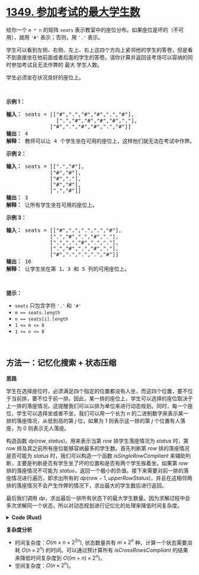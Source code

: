 # [1349. 参加考试的最大学生数][_1349]

<p>给你一个 <code>m * n</code> 的矩阵 <code>seats</code> 表示教室中的座位分布。如果座位是坏的（不可用），就用 <code>'#'</code> 表示；否则，用 <code>'.'</code> 表示。</p>

<p>学生可以看到左侧、右侧、左上、右上这四个方向上紧邻他的学生的答卷，但是看不到直接坐在他前面或者后面的学生的答卷。请你计算并返回该考场可以容纳的同时参加考试且无法作弊的 最大 学生人数。</p>

<p>学生必须坐在状况良好的座位上。</p>

<p>&nbsp;</p>

<strong>示例 1：</strong>

<pre>
<strong>输入：</strong> seats = [["#",".","#","#",".","#"],
                [".","#","#","#","#","."],
              ["#",".","#","#",".","#"]]
<strong>输出：</strong> 4
<strong>解释：</strong> 教师可以让 4 个学生坐在可用的座位上，这样他们就无法在考试中作弊。
</pre>

<strong>示例 2：</strong>

<pre>
<strong>输入：</strong> seats = [[".","#"],
              ["#","#"],
              ["#","."],
              ["#","#"],
              [".","#"]]
<strong>输出：</strong> 3
<strong>解释：</strong> 让所有学生坐在可用的座位上。
</pre>

<strong>示例 3：</strong>

<pre>
<strong>输入：</strong> seats = [["#",".",".",".","#"],
              [".","#",".","#","."],
              [".",".","#",".","."],
              [".","#",".","#","."],
              ["#",".",".",".","#"]]
<strong>输出：</strong> 10
<strong>解释：</strong> 让学生坐在第 1、3 和 5 列的可用座位上。
</pre>

<p>&nbsp;</p>

<strong>提示：</strong>

- <code>seats</code> 只包含字符 <code>'.'</code> 和 <code>'#'</code>
- <code>m == seats.length</code>
- <code>n == seats[i].length</code>
- <code>1 <= m <= 8</code>
- <code>1 <= n <= 8</code>

<p>&nbsp;</p>

## 方法一：记忆化搜索 + 状态压缩

<strong>思路</strong>

学生在选择座位时，必须满足四个指定的位置都没有人坐，而这四个位置，要不位于当前排，要不位于前一排。因此，某一排的座位上，学生可以选择的座位取决于上一排的落座情况。这提醒我们可以以排为单位来进行动态规划。同时，每一个座位，学生可以选择坐或者不坐，我们可以用一个长为 $n$ 的二进制数字来表示某一排的落座情况，从低到高的第 $j$ 位，如果为 $1$ 则表示这一排的第 $j$ 个位置有人落座，为 $0$ 则表示无人落座。

构造函数 $dp(row,status)$，用来表示当第 $row$ 排学生落座情况为 $status$ 时，第 $row$ 排及其之前所有座位能够容纳最多的学生数。首先判断第 $row$ 排的落座情况是否可能为 $status$ 时，我们可以构造一个函数 $isSingleRowCompliant$ 来辅助判断，主要是判断是否有学生坐了坏的位置和是否有两个学生挨着坐。如果第 $row$ 排的落座情况不可能为 $status$，返回一个极小的负值。接下来需要对前一排的落座情况进行遍历，即求出所有的 $dp(row−1,upperRowStatus)$，并且在这相邻两排的落座情况不会产生作弊的情况下，求出最大的学生数后进行返回。

最后我们调用 $dp$，求出最后一排所有状态下的最大学生数量。因为求解过程中会多次求解同一个状态，所以对动态规划进行记忆化的处理来降低时间复杂度。

<details><summary><strong>Code (Rust)</strong></summary>

```rust
use std::collections::HashMap;

impl Solution {
    pub fn max_students(seats: Vec<Vec<char>>) -> i32 {
        fn is_single_row_compliant(
            seats: &[Vec<char>],
            status: usize,
            n: usize,
            row: usize,
        ) -> bool {
            // for j in 0..n {
            //     if (status >> j) & 1 == 1 {
            //         if seats[row][j] == '#' {
            //             return false;
            //         }
            //         if j > 0 && (status >> (j - 1)) & 1 == 1 {
            //             return false;
            //         }
            //     }
            // }
            // true 等同实现逻辑
            (0..n).all(|j| {
                if (status & (1 << j)) == 0 {
                    true
                } else {
                    seats[row][j] != '#' && (j == 0 || (status & (1 << (j - 1))) == 0)
                }
            })
        }

        fn is_cross_rows_compliant(status: usize, upper_row_status: usize, n: usize) -> bool {
            // for j in 0..n {
            //     if (status >> j) & 1 == 1 {
            //         if j > 0 && (upper_row_status >> (j - 1)) & 1 == 1 {
            //             return false;
            //         }
            //         if j < n - 1 && (upper_row_status >> (j + 1)) & 1 == 1 {
            //             return false;
            //         }
            //     }
            // }
            // true 等同实现逻辑
            (0..n).all(|j| {
                if (status & (1 << j)) == 0 {
                    true
                } else {
                    // 检查当前行的第 j 个座位是否被占用
                    // 如果被占用，检查上一行的第 j-1 个座位是否未被占用（对于 j > 0 的情况）
                    // 或者检查下一行的第 j+1 个座位是否未被占用（对于 j < n - 1 的情况）
                    (j == 0 || (upper_row_status & (1 << (j - 1))) == 0)
                        && (j == n - 1 || (upper_row_status & (1 << (j + 1))) == 0)
                }
            })
        }

        fn bit_count(mut bits: usize) -> i32 {
            bits = bits - ((bits >> 1) & 0x55555555);
            bits = (bits & 0x33333333) + ((bits >> 2) & 0x33333333);
            bits = (bits + (bits >> 4)) & 0x0f0f0f0f;
            bits = (bits + (bits >> 8)) & 0x00ff00ff;
            bits = (bits + (bits >> 16)) & 0x0000ffff;
            bits as i32
        }

        fn dp(
            seats: &Vec<Vec<char>>,
            row: usize,
            status: usize,
            n: usize,
            memo: &mut HashMap<i64, i32>,
        ) -> i32 {
            // let key = ((row << n) + status) as i64; 等同实现逻辑
            let key = ((row << n) | status) as i64;

            if !memo.contains_key(&key) {
                if !is_single_row_compliant(seats, status, n, row) {
                    memo.insert(key, i32::MIN);
                    return i32::MIN;
                }

                let students = bit_count(status);

                if row == 0 {
                    memo.insert(key, students);
                    return students;
                }

                let mut mx = 0;
                for upper_row_status in 0..(1 << n) {
                    if is_cross_rows_compliant(status, upper_row_status, n) {
                        mx = mx.max(dp(seats, row - 1, upper_row_status, n, memo));
                    }
                }
                memo.insert(key, students + mx);
            }
            *memo.get(&key).unwrap()
        }

        let mut mx = 0;
        let m = seats.len();
        let n = seats[0].len();
        let mut memo = HashMap::<i64, i32>::new();
        (0..(1 << n)).for_each(|i| mx = mx.max(dp(&seats, m - 1, i, n, &mut memo)));
        mx
    }
}

# [cfg(test)]
mod tests {
    use crate::leet_code::Solution;

    #[test]
    fn test_max_students() {
        assert_eq!(
            Solution::max_students(vec![
                vec!['#', '.', '#', '#', '.', '#'],
                vec!['.', '#', '#', '#', '#', '.'],
                vec!['#', '.', '#', '#', '.', '#']
            ]),
            4
        );
        assert_eq!(
            Solution::max_students(vec![
                vec!['.', '#'],
                vec!['#', '#'],
                vec!['#', '.'],
                vec!['#', '#'],
                vec!['.', '#']
            ]),
            3
        );
        assert_eq!(
            Solution::max_students(vec![
                vec!['#', '.', '.', '.', '#'],
                vec!['.', '#', '.', '#', '.'],
                vec!['.', '.', '#', '.', '.'],
                vec!['.', '#', '.', '#', '.'],
                vec!['#', '.', '.', '.', '#']
            ]),
            10
        );
    }
}
```

</details>

<strong>复杂度分析</strong>

- 时间复杂度：$O(m \times n \times 2^{2n})$, 状态数量共有 $m \times 2^n$ 种，计算一个状态需要消耗 $O(n \times 2^n)$ 的时间。可以通过预计算所有 $isCrossRowsCompliant$ 的结果来降低时间复杂度到 $O((m + n) \times 2^n)$。
- 空间复杂度：$O(n \times 2^n)$。

[_1349]: https://leetcode.cn/problems/maximum-students-taking-exam/description/
